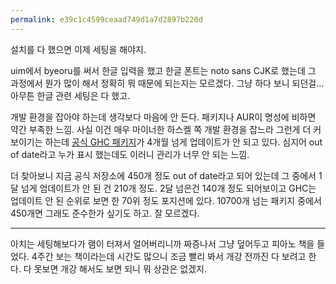 ```yaml
---
permalink: e39c1c4599ceaad749d1a7d2897b220d
---
```

설치를 다 했으면 이제 세팅을 해야지.

uim에서 byeoru를 써서 한글 입력을 했고 한글 폰트는 noto sans CJK로 했는데 그 과정에서 뭔가 많이 해서 정확히 뭐 때문에 되는지는 모르겠다. 그냥 하다 보니 되던걸... 아무튼 한글 관련 세팅은 다 했고.

개발 환경을 잡아야 하는데 생각보다 마음에 안 든다. 패키지나 AUR이 명성에 비하면 약간 부족한 느낌. 사실 이건 매우 마이너한 하스켈 쪽 개발 환경을 잡느라 그런게 더 커보이기는 하는데 [공식 GHC 패키지](https://www.archlinux.org/packages/community/x86_64/ghc)가 4개월 넘게 업데이트가 안 되고 있다. 심지어 out of date라고 누가 표시 했는데도 이러니 관리가 너무 안 되는 느낌.

더 찾아보니 지금 공식 저장소에 450개 정도 out of date라고 되어 있는데 그 중에서 1달 넘게 엄데이트가 안 된 건 210개 정도. 2달 넘은건 140개 정도 되어보이고 GHC는 업데이트 안 된 순위로 보면 한 70위 정도 포지션에 있다. 10700개 넘는 패키지 중에서 450개면 그래도 준수한가 싶기도 하고. 잘 모르겠다.

----------------------

아치는 세팅해보다가 램이 터져서 얼어버리니까 짜증나서 그냥 덮어두고 피아노 책을 들었다. 4주간 보는 책이라는데 시간도 많으니 조금 빨리 봐서 개강 전까진 다 보려고 한다. 다 못보면 개강 해서도 보면 되니 뭐 상관은 없겠지.